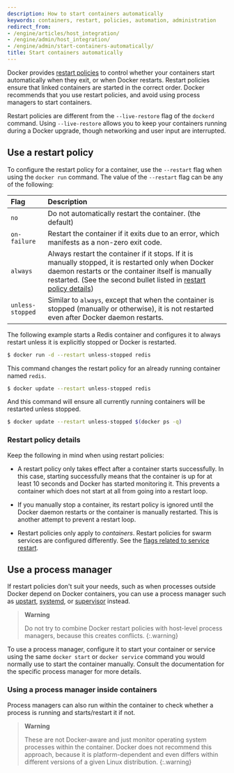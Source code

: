 ```yaml
---
description: How to start containers automatically
keywords: containers, restart, policies, automation, administration
redirect_from:
- /engine/articles/host_integration/
- /engine/admin/host_integration/
- /engine/admin/start-containers-automatically/
title: Start containers automatically
---
```


Docker provides [restart policies](../../engine/reference/run.md#restart-policies---restart)
to control whether your containers start automatically when they exit, or when
Docker restarts. Restart policies ensure that linked containers are started in
the correct order. Docker recommends that you use restart policies, and avoid
using process managers to start containers.

Restart policies are different from the `--live-restore` flag of the `dockerd`
command. Using `--live-restore` allows you to keep your containers running
during a Docker upgrade, though networking and user input are interrupted.

## Use a restart policy

To configure the restart policy for a container, use the `--restart` flag
when using the `docker run` command. The value of the `--restart` flag can be
any of the following:

| Flag             | Description                                                                                     |
|:-----------------|:------------------------------------------------------------------------------------------------|
| `no`             | Do not automatically restart the container. (the default)                                       |
| `on-failure`     | Restart the container if it exits due to an error, which manifests as a non-zero exit code.     |
| `always`         | Always restart the container if it stops. If it is manually stopped, it is restarted only when Docker daemon restarts or the container itself is manually restarted. (See the second bullet listed in [restart policy details](#restart-policy-details)) |
| `unless-stopped` | Similar to `always`, except that when the container is stopped (manually or otherwise), it is not restarted even after Docker daemon restarts. |

The following example starts a Redis container and configures it to always
restart unless it is explicitly stopped or Docker is restarted.

```bash
$ docker run -d --restart unless-stopped redis
```

This command changes the restart policy for an already running container named `redis`.

```bash
$ docker update --restart unless-stopped redis
```

And this command will ensure all currently running containers will be restarted unless stopped.

```bash
$ docker update --restart unless-stopped $(docker ps -q)
```

### Restart policy details

Keep the following in mind when using restart policies:

- A restart policy only takes effect after a container starts successfully. In
  this case, starting successfully means that the container is up for at least
  10 seconds and Docker has started monitoring it. This prevents a container
  which does not start at all from going into a restart loop.

- If you manually stop a container, its restart policy is ignored until the
  Docker daemon restarts or the container is manually restarted. This is another
  attempt to prevent a restart loop.

- Restart policies only apply to _containers_. Restart policies for swarm
  services are configured differently. See the
  [flags related to service restart](../../engine/reference/commandline/service_create.md).


## Use a process manager

If restart policies don't suit your needs, such as when processes outside
Docker depend on Docker containers, you can use a process manager such as
[upstart](http://upstart.ubuntu.com/),
[systemd](https://freedesktop.org/wiki/Software/systemd/), or
[supervisor](http://supervisord.org/) instead.

> **Warning**
>
> Do not try to combine Docker restart policies with host-level process managers,
> because this creates conflicts.
{:.warning}

To use a process manager, configure it to start your container or service using
the same `docker start` or `docker service` command you would normally use to
start the container manually. Consult the documentation for the specific
process manager for more details.

### Using a process manager inside containers

Process managers can also run within the container to check whether a process is
running and starts/restart it if not.

> **Warning**
>
> These are not Docker-aware and just monitor operating system processes within
> the container. Docker does not recommend this approach, because it is
> platform-dependent and even differs within different versions of a given Linux
> distribution.
{:.warning}
